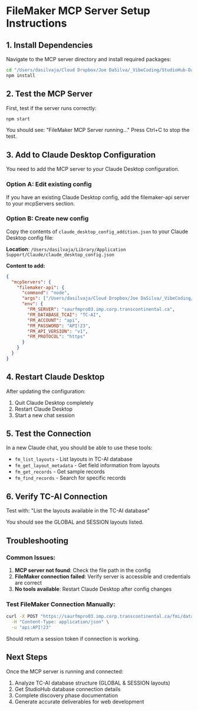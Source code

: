 # FileMaker MCP Server Setup Instructions

## 1. Install Dependencies

Navigate to the MCP server directory and install required packages:

```bash
cd "/Users/dasilvaja/Cloud Dropbox/Joe DaSilva/_VibeCoding/StudioHub-Dashboard/mcp-server"
npm install
```

## 2. Test the MCP Server

First, test if the server runs correctly:

```bash
npm start
```

You should see: "FileMaker MCP Server running..."
Press Ctrl+C to stop the test.

## 3. Add to Claude Desktop Configuration

You need to add the MCP server to your Claude Desktop configuration.

### Option A: Edit existing config
If you have an existing Claude Desktop config, add the filemaker-api server to your mcpServers section.

### Option B: Create new config
Copy the contents of `claude_desktop_config_addition.json` to your Claude Desktop config file:

**Location**: `/Users/dasilvaja/Library/Application Support/Claude/claude_desktop_config.json`

**Content to add:**
```json
{
  "mcpServers": {
    "filemaker-api": {
      "command": "node",
      "args": ["/Users/dasilvaja/Cloud Dropbox/Joe DaSilva/_VibeCoding/StudioHub-Dashboard/mcp-server/index.js"],
      "env": {
        "FM_SERVER": "saurfmpro03.imp.corp.transcontinental.ca",
        "FM_DATABASE_TCAI": "TC-AI",
        "FM_ACCOUNT": "api",
        "FM_PASSWORD": "API!23",
        "FM_API_VERSION": "v1",
        "FM_PROTOCOL": "https"
      }
    }
  }
}
```

## 4. Restart Claude Desktop

After updating the configuration:
1. Quit Claude Desktop completely
2. Restart Claude Desktop
3. Start a new chat session

## 5. Test the Connection

In a new Claude chat, you should be able to use these tools:
- `fm_list_layouts` - List layouts in TC-AI database
- `fm_get_layout_metadata` - Get field information from layouts
- `fm_get_records` - Get sample records
- `fm_find_records` - Search for specific records

## 6. Verify TC-AI Connection

Test with: "List the layouts available in the TC-AI database"

You should see the GLOBAL and SESSION layouts listed.

## Troubleshooting

### Common Issues:
1. **MCP server not found**: Check the file path in the config
2. **FileMaker connection failed**: Verify server is accessible and credentials are correct
3. **No tools available**: Restart Claude Desktop after config changes

### Test FileMaker Connection Manually:
```bash
curl -X POST "https://saurfmpro03.imp.corp.transcontinental.ca/fmi/data/v1/databases/TC-AI/sessions" \
  -H "Content-Type: application/json" \
  -u "api:API!23"
```

Should return a session token if connection is working.

## Next Steps

Once the MCP server is running and connected:
1. Analyze TC-AI database structure (GLOBAL & SESSION layouts)
2. Get StudioHub database connection details
3. Complete discovery phase documentation
4. Generate accurate deliverables for web development
